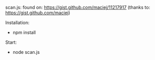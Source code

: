 scan.js: found on: https://gist.github.com/maciej/11217917 (thanks to: https://gist.github.com/maciej)

Installation:
* npm install

Start:
* node scan.js
